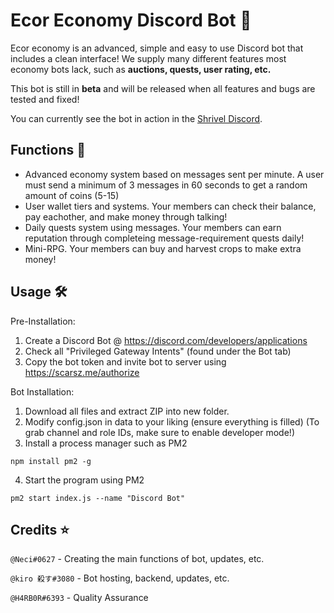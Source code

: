 # Ecor Economy Discord Bot 🚀

Ecor economy is an advanced, simple and easy to use Discord bot that includes a clean interface! We supply many different features most economy bots lack, such as **auctions, quests, user rating, etc.**

This bot is still in __beta__ and will be released when all features and bugs are tested and fixed!

You can currently see the bot in action in the [Shrivel Discord](https://discord.gg/shrivel).

## Functions 🍂
- Advanced economy system based on messages sent per minute. A user must send a minimum of 3 messages in 60 seconds to get a random amount of coins (5-15)
- User wallet tiers and systems. Your members can check their balance, pay eachother, and make money through talking!
- Daily quests system using messages. Your members can earn reputation through completeing message-requirement quests daily!
- Mini-RPG. Your members can buy and harvest crops to make extra money!

## Usage 🛠️
Pre-Installation: 
1. Create a Discord Bot @ https://discord.com/developers/applications
2. Check all "Privileged Gateway Intents" (found under the Bot tab)
3. Copy the bot token and invite bot to server using https://scarsz.me/authorize

Bot Installation:
1. Download all files and extract ZIP into new folder.
2. Modify config.json in data to your liking (ensure everything is filled)
(To grab channel and role IDs, make sure to enable developer mode!)
4. Install a process manager such as PM2
```
npm install pm2 -g
```
4. Start the program using PM2
```
pm2 start index.js --name "Discord Bot"
```

## Credits ⭐
`@Neci#0627` - Creating the main functions of bot, updates, etc.

`@kiro 殺す#3080` - Bot hosting, backend, updates, etc.

`@H4RB0R#6393` - Quality Assurance
